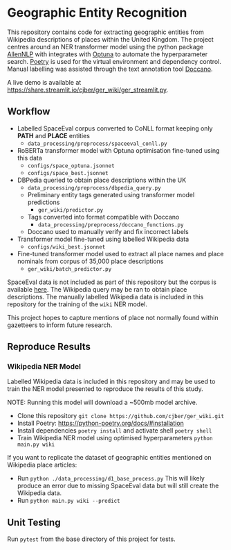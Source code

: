 # Geographic Entity Recognition

This repository contains code for extracting geographic entities from Wikipedia descriptions of places within the United Kingdom. The project centres around an NER transformer model using the python package [AllenNLP](https://allennlp.org) with integrates with [Optuna](https://optuna.org/) to automate the hyperparameter search. [Poetry](https://python-poetry.org/) is used for the virtual environment and dependency control. Manual labelling was assisted through the text annotation tool [Doccano](https://doccano.herokuapp.com/). 

A live demo is available at https://share.streamlit.io/cjber/ger_wiki/ger_streamlit.py.

## Workflow

* Labelled SpaceEval corpus converted to CoNLL format keeping only **PATH** and **PLACE** entities
    - `data_processing/preprocess/spaceeval_conll.py`
* RoBERTa transformer model with Optuna optimisation fine-tuned using this data 
    - `configs/space_optuna.jsonnet`
    - `configs/space_best.jsonnet`
* DBPedia queried to obtain place descriptions within the UK 
    - `data_processing/preprocess/dbpedia_query.py`
    - Preliminary entity tags generated using transformer model predictions 
        - `ger_wiki/predictor.py`
    - Tags converted into format compatible with Doccano 
        - `data_processing/preprocess/doccano_functions.py`
    * Doccano used to manually verify and fix incorrect labels
* Transformer model fine-tuned using labelled Wikipedia data 
    - `configs/wiki_best.jsonnet`
* Fine-tuned transformer model used to extract all place names and place nominals from corpus of 35,000 place descriptions 
    - `ger_wiki/batch_predictor.py`

SpaceEval data is not included as part of this repository but the corpus is available [here](http://alt.qcri.org/semeval2015/task8/index.php?id=data-and-tools). The Wikipedia query may be ran to obtain place descriptions. The manually labelled Wikipedia data is included in this repository for the training of the `wiki` NER model.

This project hopes to capture mentions of place not normally found within gazetteers to inform future research.

## Reproduce Results

### Wikipedia NER Model

Labelled Wikipedia data is included in this repository and may be used to train the NER model presented to reproduce the results of this study.

NOTE: Running this model will download a ~500mb model archive.

* Clone this repository `git clone https://github.com/cjber/ger_wiki.git`
* Install Poetry: https://python-poetry.org/docs/#installation
* Install dependencies `poetry install` and activate shell `poetry shell`
* Train Wikipedia NER model using optimised hyperparameters `python main.py wiki`

If you want to replicate the dataset of geographic entities mentioned on Wikipedia place articles:

* Run `python ./data_processing/d1_base_process.py` This will likely produce an error due to missing SpaceEval data but will still create the Wikipedia data.
* Run `python main.py wiki --predict`

## Unit Testing

Run `pytest` from the base directory of this project for tests.
